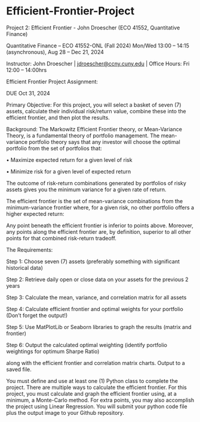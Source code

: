 # Efficient-Frontier-Project
Project 2: Efficient Frontier - John Droescher (ECO 41552, Quantitative Finance)

Quantitative Finance – ECO 41552-ONL (Fall 2024)
Mon/Wed 13:00 – 14:15 (asynchronous), Aug 28 – Dec 21, 2024

Instructor: John Droescher | jdroescher@ccny.cuny.edu | Office Hours: Fri 12:00 – 14:00hrs

Efficient Frontier Project Assignment:

DUE Oct 31, 2024

Primary Objective: For this project, you will select a basket of seven (7) assets, calculate their individual
risk/return value, combine these into the efficient frontier, and then plot the results.

Background: The Markowitz Efficient Frontier theory, or Mean-Variance Theory, is a fundamental theory of
portfolio management. The mean-variance portfolio theory says that any investor will choose the optimal portfolio
from the set of portfolios that:

• Maximize expected return for a given level of risk

• Minimize risk for a given level of expected return

The outcome of risk-return combinations generated by portfolios of risky assets gives you the minimum variance for
a given rate of return.

The efficient frontier is the set of mean-variance combinations from the minimum-variance frontier where, for a
given risk, no other portfolio offers a higher expected return:

Any point beneath the efficient frontier is inferior to points above. Moreover, any points along the efficient frontier
are, by definition, superior to all other points for that combined risk-return tradeoff.

The Requirements:

Step 1: Choose seven (7) assets (preferably something with significant historical data)

Step 2: Retrieve daily open or close data on your assets for the previous 2 years

Step 3: Calculate the mean, variance, and correlation matrix for all assets

Step 4: Calculate efficient frontier and optimal weights for your portfolio (Don’t forget the output!)

Step 5: Use MatPlotLib or Seaborn libraries to graph the results (matrix and frontier)

Step 6: Output the calculated optimal weighting (identify portfolio weightings for optimum Sharpe Ratio)

along with the efficient frontier and correlation matrix charts. Output to a saved file.

You must define and use at least one (1) Python class to complete the project. There are multiple ways to calculate
the efficient frontier. For this project, you must calculate and graph the efficient frontier using, at a minimum, a
Monte-Carlo method. For extra points, you may also accomplish the project using Linear Regression. You will
submit your python code file plus the output image to your Github repository.
